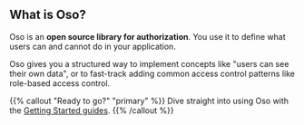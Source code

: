 ---
---
## What is Oso?

Oso is an **open source library for authorization**. You use it to define what
users can and cannot do in your application.

Oso gives you a structured way to implement concepts like
"users can see their own data", or to fast-track adding common access control
patterns like role-based access control.

{{% callout "Ready to go?" "primary" %}}
  Dive straight into using Oso with the [Getting Started
  guides](getting-started).
{{% /callout %}}
